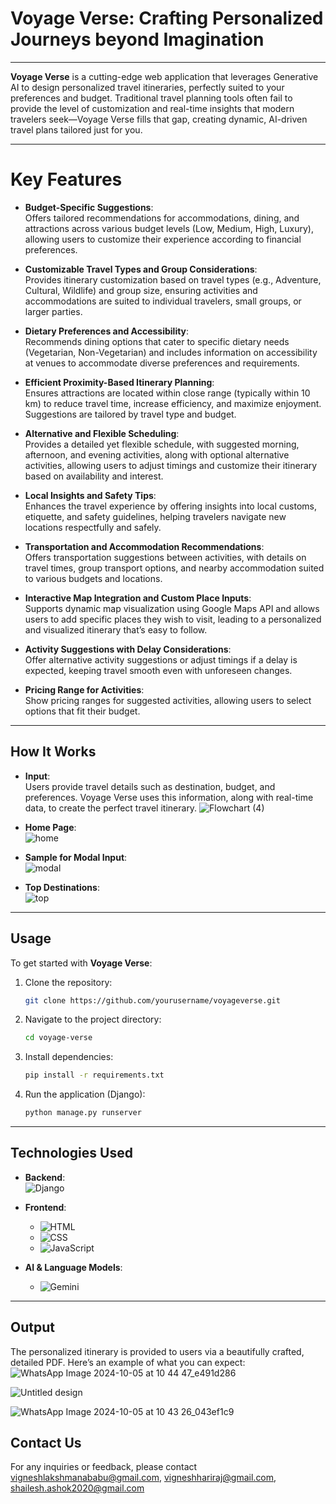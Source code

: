 # **Voyage Verse: Crafting Personalized Journeys beyond Imagination**

---

**Voyage Verse** is a cutting-edge web application that leverages Generative AI to design personalized travel itineraries, perfectly suited to your preferences and budget. Traditional travel planning tools often fail to provide the level of customization and real-time insights that modern travelers seek—Voyage Verse fills that gap, creating dynamic, AI-driven travel plans tailored just for you.

---

# Key Features

- **Budget-Specific Suggestions**:  
  Offers tailored recommendations for accommodations, dining, and attractions across various budget levels (Low, Medium, High, Luxury), allowing users to customize their experience according to financial preferences.

- **Customizable Travel Types and Group Considerations**:  
  Provides itinerary customization based on travel types (e.g., Adventure, Cultural, Wildlife) and group size, ensuring activities and accommodations are suited to individual travelers, small groups, or larger parties.

- **Dietary Preferences and Accessibility**:  
  Recommends dining options that cater to specific dietary needs (Vegetarian, Non-Vegetarian) and includes information on accessibility at venues to accommodate diverse preferences and requirements.

- **Efficient Proximity-Based Itinerary Planning**:  
  Ensures attractions are located within close range (typically within 10 km) to reduce travel time, increase efficiency, and maximize enjoyment. Suggestions are tailored by travel type and budget.

- **Alternative and Flexible Scheduling**:  
  Provides a detailed yet flexible schedule, with suggested morning, afternoon, and evening activities, along with optional alternative activities, allowing users to adjust timings and customize their itinerary based on availability and interest.

- **Local Insights and Safety Tips**:  
  Enhances the travel experience by offering insights into local customs, etiquette, and safety guidelines, helping travelers navigate new locations respectfully and safely.

- **Transportation and Accommodation Recommendations**:  
  Offers transportation suggestions between activities, with details on travel times, group transport options, and nearby accommodation suited to various budgets and locations.

- **Interactive Map Integration and Custom Place Inputs**:  
  Supports dynamic map visualization using Google Maps API and allows users to add specific places they wish to visit, leading to a personalized and visualized itinerary that’s easy to follow.

- **Activity Suggestions with Delay Considerations**:  
  Offer alternative activity suggestions or adjust timings if a delay is expected, keeping travel smooth even with unforeseen changes.

- **Pricing Range for Activities**:  
  Show pricing ranges for suggested activities, allowing users to select options that fit their budget.

---

## **How It Works**

- **Input**:  
Users provide travel details such as destination, budget, and preferences. Voyage Verse uses this information, along with real-time data, to create the perfect travel itinerary.
![Flowchart (4)](https://github.com/user-attachments/assets/08ed4ae9-0137-4d2a-a669-91a266f77388)

- **Home Page**:  
  ![home](home.jpg)
  
- **Sample for Modal Input**:  
  ![modal](modal.jpg)

- **Top Destinations**:  
  ![top](top.jpg)

---

## **Usage**

To get started with **Voyage Verse**:

1. Clone the repository:
    ```bash
    git clone https://github.com/yourusername/voyageverse.git
    ```

2. Navigate to the project directory:
    ```bash
    cd voyage-verse
    ```

3. Install dependencies:
    ```bash
    pip install -r requirements.txt
    ```

4. Run the application (Django):
    ```bash
    python manage.py runserver
    ```

---

## **Technologies Used**

- **Backend**:  
  ![Django](https://img.shields.io/badge/Django-%23092E20.svg?style=for-the-badge&logo=django&logoColor=white) 

- **Frontend**:  
  - ![HTML](https://img.shields.io/badge/HTML5-%23E34F26.svg?style=for-the-badge&logo=html5&logoColor=white)
  - ![CSS](https://img.shields.io/badge/CSS3-%231572B6.svg?style=for-the-badge&logo=css3&logoColor=white)
  - ![JavaScript](https://img.shields.io/badge/JavaScript-%23F7DF1E.svg?style=for-the-badge&logo=javascript&logoColor=black)

- **AI & Language Models**:  
  - ![Gemini](https://img.shields.io/badge/Gemini-%23336E7B.svg?style=for-the-badge&logo=google&logoColor=white) 

---

## **Output**

The personalized itinerary is provided to users via a beautifully crafted, detailed PDF. Here’s an example of what you can expect:
![WhatsApp Image 2024-10-05 at 10 44 47_e491d286](https://github.com/user-attachments/assets/a092a500-eea7-4381-b1c9-dfccd587fa1e)

![Untitled design](https://github.com/user-attachments/assets/8318309e-9a4f-4a18-9712-fedfe437d0f5)

![WhatsApp Image 2024-10-05 at 10 43 26_043ef1c9](https://github.com/user-attachments/assets/fcf08995-294c-4266-b114-cdcbaff30da5)



## Contact Us

For any inquiries or feedback, please contact 
vigneshlakshmanababu@gmail.com, 
vigneshhariraj@gmail.com, 
shailesh.ashok2020@gmail.com

